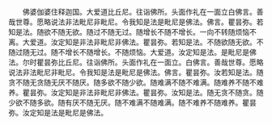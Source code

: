 <!-- { "loadSidebar": true } -->
　　佛婆伽婆住释迦国。大爱道比丘尼。往诣佛所。头面作礼在一面立白佛言。善哉世尊。愿略说法非法毗尼非毗尼。令我知是法是毗尼是佛法。佛言。瞿昙弥。若知是法。随欲不随无欲。随过不随无过。随增长不随不增长。一向不转随烦恼不离。大爱道。汝定知是非法非毗尼非佛法。瞿昙弥。若知是法。不随欲随无欲。不随过随无过。随不增长不随增长。不随烦恼。大爱道。汝定知是法。是毗尼是佛法。尔时瞿昙弥比丘尼。往诣佛所。头面作礼在一面立。白佛言。善哉世尊。愿略说法非法毗尼非毗尼。令我知是法是毗尼是佛法。佛言。瞿昙弥。汝若知是法。随贪不随无贪随无厌不随厌。随多欲不随少欲。随难满不随不难满。随难养不随不难养。瞿昙弥。汝定知是非法非毗尼非佛法。瞿昙弥。汝知是法。随无贪不随贪。随少欲不随多欲。随有厌不随无厌。随不难满不随难满。随不难养不随难养。瞿昙弥。汝定知是法是毗尼是佛法。
